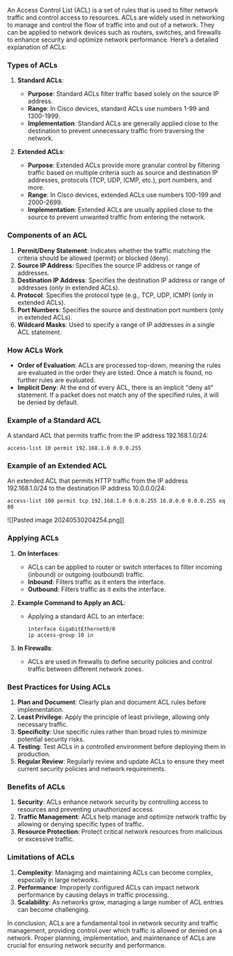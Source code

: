 An Access Control List (ACL) is a set of rules that is used to filter network traffic and control access to resources. ACLs are widely used in networking to manage and control the flow of traffic into and out of a network. They can be applied to network devices such as routers, switches, and firewalls to enhance security and optimize network performance. Here’s a detailed explanation of ACLs:

### Types of ACLs

1. **Standard ACLs**:
   - **Purpose**: Standard ACLs filter traffic based solely on the source IP address.
   - **Range**: In Cisco devices, standard ACLs use numbers 1-99 and 1300-1999.
   - **Implementation**: Standard ACLs are generally applied close to the destination to prevent unnecessary traffic from traversing the network.

2. **Extended ACLs**:
   - **Purpose**: Extended ACLs provide more granular control by filtering traffic based on multiple criteria such as source and destination IP addresses, protocols (TCP, UDP, ICMP, etc.), port numbers, and more.
   - **Range**: In Cisco devices, extended ACLs use numbers 100-199 and 2000-2699.
   - **Implementation**: Extended ACLs are usually applied close to the source to prevent unwanted traffic from entering the network.

### Components of an ACL

1. **Permit/Deny Statement**: Indicates whether the traffic matching the criteria should be allowed (permit) or blocked (deny).
2. **Source IP Address**: Specifies the source IP address or range of addresses.
3. **Destination IP Address**: Specifies the destination IP address or range of addresses (only in extended ACLs).
4. **Protocol**: Specifies the protocol type (e.g., TCP, UDP, ICMP) (only in extended ACLs).
5. **Port Numbers**: Specifies the source and destination port numbers (only in extended ACLs).
6. **Wildcard Masks**: Used to specify a range of IP addresses in a single ACL statement.

### How ACLs Work

- **Order of Evaluation**: ACLs are processed top-down, meaning the rules are evaluated in the order they are listed. Once a match is found, no further rules are evaluated.
- **Implicit Deny**: At the end of every ACL, there is an implicit "deny all" statement. If a packet does not match any of the specified rules, it will be denied by default.

### Example of a Standard ACL

A standard ACL that permits traffic from the IP address 192.168.1.0/24:

```
access-list 10 permit 192.168.1.0 0.0.0.255
```

### Example of an Extended ACL

An extended ACL that permits HTTP traffic from the IP address 192.168.1.0/24 to the destination IP address 10.0.0.0/24:

```
access-list 100 permit tcp 192.168.1.0 0.0.0.255 10.0.0.0 0.0.0.255 eq 80
```

![[Pasted image 20240530204254.png]]

### Applying ACLs

1. **On Interfaces**:
   - ACLs can be applied to router or switch interfaces to filter incoming (inbound) or outgoing (outbound) traffic.
   - **Inbound**: Filters traffic as it enters the interface.
   - **Outbound**: Filters traffic as it exits the interface.

2. **Example Command to Apply an ACL**:
   - Applying a standard ACL to an interface:
     ```
     interface GigabitEthernet0/0
     ip access-group 10 in
     ```

3. **In Firewalls**:
   - ACLs are used in firewalls to define security policies and control traffic between different network zones.

### Best Practices for Using ACLs

1. **Plan and Document**: Clearly plan and document ACL rules before implementation.
2. **Least Privilege**: Apply the principle of least privilege, allowing only necessary traffic.
3. **Specificity**: Use specific rules rather than broad rules to minimize potential security risks.
4. **Testing**: Test ACLs in a controlled environment before deploying them in production.
5. **Regular Review**: Regularly review and update ACLs to ensure they meet current security policies and network requirements.

### Benefits of ACLs

1. **Security**: ACLs enhance network security by controlling access to resources and preventing unauthorized access.
2. **Traffic Management**: ACLs help manage and optimize network traffic by allowing or denying specific types of traffic.
3. **Resource Protection**: Protect critical network resources from malicious or excessive traffic.

### Limitations of ACLs

1. **Complexity**: Managing and maintaining ACLs can become complex, especially in large networks.
2. **Performance**: Improperly configured ACLs can impact network performance by causing delays in traffic processing.
3. **Scalability**: As networks grow, managing a large number of ACL entries can become challenging.

In conclusion, ACLs are a fundamental tool in network security and traffic management, providing control over which traffic is allowed or denied on a network. Proper planning, implementation, and maintenance of ACLs are crucial for ensuring network security and performance.